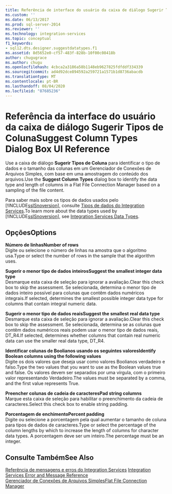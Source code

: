 ```yaml
---
title: Referência de interface do usuário da caixa de diálogo Sugerir Tipos de Coluna | Microsoft Docs
ms.custom: ''
ms.date: 06/13/2017
ms.prod: sql-server-2014
ms.reviewer: ''
ms.technology: integration-services
ms.topic: conceptual
f1_keywords:
- sql12.dts.designer.suggestdatatypes.f1
ms.assetid: 8d5652e0-cf57-483f-828b-10f00c08418b
author: chugugrace
ms.author: chugu
ms.openlocfilehash: 4cbca2a3186a58b1148eb9627825fdfddf334339
ms.sourcegitcommit: ad4d92dce894592a259721a1571b1d8736abacdb
ms.translationtype: MT
ms.contentlocale: pt-BR
ms.lasthandoff: 08/04/2020
ms.locfileid: "87685236"
---
```

# <a name="suggest-column-types-dialog-box-ui-reference"></a><span data-ttu-id="fe994-102">Referência da interface do usuário da caixa de diálogo Sugerir Tipos de Coluna</span><span class="sxs-lookup"><span data-stu-id="fe994-102">Suggest Column Types Dialog Box UI Reference</span></span>
  <span data-ttu-id="fe994-103">Use a caixa de diálogo **Sugerir Tipos de Coluna** para identificar o tipo de dados e o tamanho das colunas em um Gerenciador de Conexões de Arquivos Simples, com base em uma amostragem do conteúdo dos arquivos.</span><span class="sxs-lookup"><span data-stu-id="fe994-103">Use the **Suggest Column Types** dialog box to identify the data type and length of columns in a Flat File Connection Manager based on a sampling of the file content.</span></span>  
  
 <span data-ttu-id="fe994-104">Para saber mais sobre os tipos de dados usados pelo [!INCLUDE[ssISnoversion](../../includes/ssisnoversion-md.md)], consulte [Tipos de dados do Integration Services](../data-flow/integration-services-data-types.md).</span><span class="sxs-lookup"><span data-stu-id="fe994-104">To learn more about the data types used by [!INCLUDE[ssISnoversion](../../includes/ssisnoversion-md.md)], see [Integration Services Data Types](../data-flow/integration-services-data-types.md).</span></span>  
  
## <a name="options"></a><span data-ttu-id="fe994-105">Opções</span><span class="sxs-lookup"><span data-stu-id="fe994-105">Options</span></span>  
 <span data-ttu-id="fe994-106">**Número de linhas**</span><span class="sxs-lookup"><span data-stu-id="fe994-106">**Number of rows**</span></span>  
 <span data-ttu-id="fe994-107">Digite ou selecione o número de linhas na amostra que o algoritmo usa.</span><span class="sxs-lookup"><span data-stu-id="fe994-107">Type or select the number of rows in the sample that the algorithm uses.</span></span>  
  
 <span data-ttu-id="fe994-108">**Sugerir o menor tipo de dados inteiros**</span><span class="sxs-lookup"><span data-stu-id="fe994-108">**Suggest the smallest integer data type**</span></span>  
 <span data-ttu-id="fe994-109">Desmarque esta caixa de seleção para ignorar a avaliação.</span><span class="sxs-lookup"><span data-stu-id="fe994-109">Clear this check box to skip the assessment.</span></span> <span data-ttu-id="fe994-110">Se selecionada, determina o menor tipo de dados inteiro possível para colunas que contêm dados numéricos integrais.</span><span class="sxs-lookup"><span data-stu-id="fe994-110">If selected, determines the smallest possible integer data type for columns that contain integral numeric data.</span></span>  
  
 <span data-ttu-id="fe994-111">**Sugerir o menor tipo de dados reais**</span><span class="sxs-lookup"><span data-stu-id="fe994-111">**Suggest the smallest real data type**</span></span>  
 <span data-ttu-id="fe994-112">Desmarque esta caixa de seleção para ignorar a avaliação.</span><span class="sxs-lookup"><span data-stu-id="fe994-112">Clear this check box to skip the assessment.</span></span> <span data-ttu-id="fe994-113">Se selecionada, determina se as colunas que contêm dados numéricos reais podem usar o menor tipo de dados reais, DT_R4.</span><span class="sxs-lookup"><span data-stu-id="fe994-113">If selected, determines whether columns that contain real numeric data can use the smaller real data type, DT_R4.</span></span>  
  
 <span data-ttu-id="fe994-114">**Identificar colunas de Boolianos usando os seguintes valores**</span><span class="sxs-lookup"><span data-stu-id="fe994-114">**Identify Boolean columns using the following values**</span></span>  
 <span data-ttu-id="fe994-115">Digite os dois valores que deseja usar como valores Boolianos verdadeiro e falso.</span><span class="sxs-lookup"><span data-stu-id="fe994-115">Type the two values that you want to use as the Boolean values true and false.</span></span> <span data-ttu-id="fe994-116">Os valores devem ser separados por uma vírgula, com o primeiro valor representando Verdadeiro.</span><span class="sxs-lookup"><span data-stu-id="fe994-116">The values must be separated by a comma, and the first value represents True.</span></span>  
  
 <span data-ttu-id="fe994-117">**Preencher colunas de cadeia de caracteres**</span><span class="sxs-lookup"><span data-stu-id="fe994-117">**Pad string columns**</span></span>  
 <span data-ttu-id="fe994-118">Marque esta caixa de seleção para habilitar o preenchimento da cadeia de caracteres.</span><span class="sxs-lookup"><span data-stu-id="fe994-118">Select this check box to enable string padding.</span></span>  
  
 <span data-ttu-id="fe994-119">**Porcentagem de enchimento**</span><span class="sxs-lookup"><span data-stu-id="fe994-119">**Percent padding**</span></span>  
 <span data-ttu-id="fe994-120">Digite ou selecione a porcentagem pela qual aumentar o tamanho de coluna para tipos de dados de caracteres.</span><span class="sxs-lookup"><span data-stu-id="fe994-120">Type or select the percentage of the column lengths by which to increase the length of columns for character data types.</span></span> <span data-ttu-id="fe994-121">A porcentagem deve ser um inteiro.</span><span class="sxs-lookup"><span data-stu-id="fe994-121">The percentage must be an integer.</span></span>  
  
## <a name="see-also"></a><span data-ttu-id="fe994-122">Consulte Também</span><span class="sxs-lookup"><span data-stu-id="fe994-122">See Also</span></span>  
 <span data-ttu-id="fe994-123">[Referência de mensagens e erros do Integration Services](../integration-services-error-and-message-reference.md) </span><span class="sxs-lookup"><span data-stu-id="fe994-123">[Integration Services Error and Message Reference](../integration-services-error-and-message-reference.md) </span></span>  
 [<span data-ttu-id="fe994-124">Gerenciador de Conexões de Arquivos Simples</span><span class="sxs-lookup"><span data-stu-id="fe994-124">Flat File Connection Manager</span></span>](file-connection-manager.md)  
  
  
